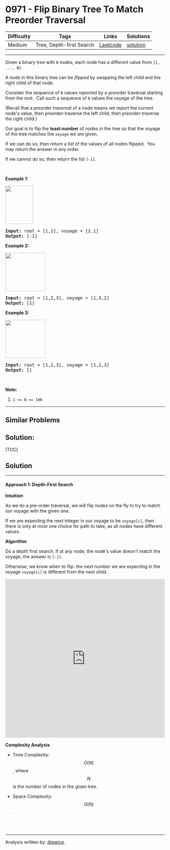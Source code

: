 # 0971 - Flip Binary Tree To Match Preorder Traversal

Difficulty  | Tags | Links | Solutions
----------- | ---- | ----- | -----
Medium | Tree, Depth-first Search | [Leetcode](https://leetcode.com/problems/flip-binary-tree-to-match-preorder-traversal) | [solution](https://leetcode.com/problems/flip-binary-tree-to-match-preorder-traversal/solution/)


-----------

<p>Given a binary tree with <code>N</code> nodes, each node has a different value from&nbsp;<code>{1, ..., N}</code>.</p>

<p>A node in this binary tree can be <em>flipped</em>&nbsp;by swapping the left child and the right child of that node.</p>

<p>Consider the sequence of&nbsp;<code>N</code> values reported by a preorder traversal starting from the root.&nbsp; Call such a sequence of <code>N</code> values the&nbsp;<em>voyage</em>&nbsp;of the tree.</p>

<p>(Recall that a <em>preorder traversal</em>&nbsp;of a node means we report the current node&#39;s value, then preorder-traverse the left child, then preorder-traverse the right child.)</p>

<p>Our goal is to flip the <strong>least number</strong> of nodes in the tree so that the voyage of the tree matches the <code>voyage</code> we are given.</p>

<p>If we can do so, then return a&nbsp;list&nbsp;of the values of all nodes flipped.&nbsp; You may return the answer in any order.</p>

<p>If we cannot do so, then return the list <code>[-1]</code>.</p>

<p>&nbsp;</p>

<div>
<p><strong>Example 1:</strong></p>

<p><strong><img alt="" src="https://assets.leetcode.com/uploads/2019/01/02/1219-01.png" style="width: 88px; height: 120px;" /></strong></p>

<pre>
<strong>Input: </strong>root = <span id="example-input-1-1">[1,2]</span>, voyage = <span id="example-input-1-2">[2,1]</span>
<strong>Output: </strong><span id="example-output-1">[-1]</span>
</pre>

<div>
<p><strong>Example 2:</strong></p>

<p><strong><img alt="" src="https://assets.leetcode.com/uploads/2019/01/02/1219-02.png" style="width: 127px; height: 120px;" /></strong></p>

<pre>
<strong>Input: </strong>root = <span id="example-input-2-1">[1,2,3]</span>, voyage = <span id="example-input-2-2">[1,3,2]</span>
<strong>Output: </strong><span id="example-output-2">[1]</span>
</pre>

<div>
<p><strong>Example 3:</strong></p>

<p><strong><img alt="" src="https://assets.leetcode.com/uploads/2019/01/02/1219-02.png" style="width: 127px; height: 120px;" /></strong></p>

<pre>
<strong>Input: </strong>root = <span id="example-input-3-1">[1,2,3]</span>, voyage = <span id="example-input-3-2">[1,2,3]</span>
<strong>Output: </strong><span id="example-output-3">[]</span>
</pre>

<p>&nbsp;</p>

<p><strong><span>Note:</span></strong></p>

<ol>
	<li><code>1 &lt;= N &lt;= 100</code></li>
</ol>
</div>
</div>
</div>


-----------


## Similar Problems




## Solution:

[TOC]

## Solution
---
#### Approach 1: Depth-First Search

**Intuition**

As we do a pre-order traversal, we will flip nodes on the fly to try to match our voyage with the given one.

If we are expecting the next integer in our voyage to be `voyage[i]`, then there is only at most one choice for path to take, as all nodes have different values.

**Algorithm**

Do a depth first search.  If at any node, the node's value doesn't match the voyage, the answer is `[-1]`.

Otherwise, we know when to flip: the next number we are expecting in the voyage `voyage[i]` is different from the next child.

<iframe src="https://leetcode.com/playground/TSMMADqh/shared" frameBorder="0" width="100%" height="500" name="TSMMADqh"></iframe>

**Complexity Analysis**

* Time Complexity:  $$O(N)$$, where $$N$$ is the number of nodes in the given tree.

* Space Complexity:  $$O(N)$$.
<br />
<br />


---
Analysis written by: [@awice](https://leetcode.com/awice).
